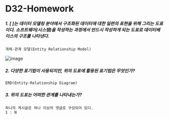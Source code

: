 # D32-Homework

##### 1. [            ]는 데이터 모델링 분야에서 구조화된 데이터에 대한 일련의 표현을 위해 그리는 도표이다. 소프트웨어(시스템)을 작성하는 과정에서 반드시 작성하게 되는 도표로 데이터베이스의 구조를 나타낸다.

```
개체-관계 모델(Entity Relationship Model)
```



![image](https://user-images.githubusercontent.com/45934494/56701530-77f7bf80-673a-11e9-9476-c733be73245c.PNG)

##### 2. 다양한 표기법이 사용되지만, 위의 도표에 활용된 표기법은 무엇인가?

```
ERD(Entity-Relationship Diagram)
```



##### 3. 위의 도표는 어떠한 관계를 나타내는가?

```
하나의 게시글은 하나 이상의 댓글로 구성되어 있다.
1 : N
```


